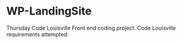 # WP-LandingSite
Thursday Code Louisville Front end coding project.
Code Louisville requirements attempted: